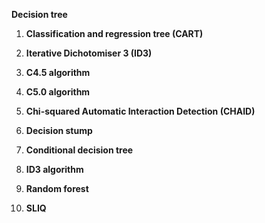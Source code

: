 **Decision tree** 

1.	**Classification and regression tree (CART)** 

2.	**Iterative Dichotomiser 3 (ID3)** 

3.	**C4.5 algorithm** 

4.	**C5.0 algorithm** 

5.	**Chi-squared Automatic Interaction Detection (CHAID)**

6.	**Decision stump** 

7.	**Conditional decision tree** 

8.	**ID3 algorithm** 

9.	**Random forest** 

10.	**SLIQ**
